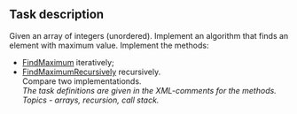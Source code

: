 ## Task description ##

Given an array of integers (unordered). Implement an algorithm that finds an element with maximum value. Implement the methods:
- [FindMaximum](FindMaximumTask/ArrayExtension.cs#L17) iteratively;
- [FindMaximumRecursively](FindMaximumTask/ArrayExtension.cs#L29) recursively.  
Compare two implementationds.     
*The task definitions are given in the XML-comments for the methods.*   
*Topics - arrays, recursion, call stack.*
